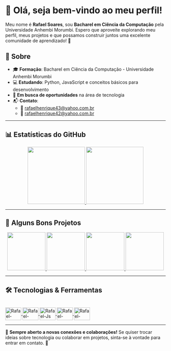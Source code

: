 # 👋 Olá, seja bem-vindo ao meu perfil!

Meu nome é **Rafael Soares**, sou **Bacharel em Ciência da Computação** pela Universidade Anhembi Morumbi. Espero que aproveite explorando meu perfil, meus projetos e que possamos construir juntos uma excelente comunidade de aprendizado! 🚀

## 📌 Sobre

- 🎓 **Formação**: Bacharel em Ciência da Computação - Universidade Anhembi Morumbi
- 💻 **Estudando**: Python, JavaScript e conceitos básicos para desenvolvimento
- 🎯 **Em busca de oportunidades** na área de tecnologia
- 📬 **Contato**:  
  - 📧 rafaelhenrique43@yahoo.com.br  
  - 📧 rafaelhenrique42@yahoo.com.br  
 
---

## 📊 Estatísticas do GitHub
<div align="center">
  <a href="https://github.com/RafaelHGS">
    <img height="180em" src="https://github-readme-stats-sigma-five.vercel.app/api?username=RafaelHGS&show_icons=true&theme=buefy&include_all_commits=true&count_private=true&cache_seconds=1800"/>
    <img height="180em" src="https://github-readme-stats-sigma-five.vercel.app/api/top-langs/?username=RafaelHGS&layout=compact&langs_count=7&theme=buefy&cache_seconds=1800"/>
  </a>
</div>

---

## 🚀 Alguns Bons Projetos
<div align="center">
  <a href="https://github.com/RafaelHGS/A3-Gestor-Financeiro">
    <img height="120em" src="https://github-readme-stats-sigma-five.vercel.app/api/pin/?username=RafaelHGS&repo=A3-Gestor-Financeiro&theme=buefy&cache_seconds=1800"/>
  </a>
  <a href="https://github.com/RafaelHGS/A3-IA">
    <img height="120em" src="https://github-readme-stats-sigma-five.vercel.app/api/pin/?username=RafaelHGS&repo=A3-IA&theme=buefy&cache_seconds=1800"/>
  </a>
  <a href="https://github.com/RafaelHGS/Python-Brasil---Lista-de-Exercicios">
    <img height="120em" src="https://github-readme-stats-sigma-five.vercel.app/api/pin/?username=RafaelHGS&repo=Python-Brasil---Lista-de-Exercicios&theme=buefy&cache_seconds=1800"/>
  </a>
  <a href="https://github.com/RafaelHGS/Cifra-de-Cesar">
    <img height="120em" src="https://github-readme-stats-sigma-five.vercel.app/api/pin/?username=RafaelHGS&repo=Cifra-de-Cesar&theme=buefy&cache_seconds=1800"/>
  </a>
</div>

---

## 🛠️ Tecnologias & Ferramentas
<div style="display: inline_block"><br>
  <a href="https://github.com/RafaelHGS">
    <img align="center" alt="Rafael-Python" height="40" width="50" src="https://cdn.jsdelivr.net/gh/devicons/devicon/icons/python/python-original.svg">
    <img align="center" alt="Rafael-Java" height="40" width="50" src="https://cdn.jsdelivr.net/gh/devicons/devicon/icons/java/java-original.svg">
    <img align="center" alt="Rafael-Js" height="40" width="50" src="https://cdn.jsdelivr.net/gh/devicons/devicon/icons/javascript/javascript-original.svg">
    <img align="center" alt="Rafael-HTML" height="40" width="50" src="https://cdn.jsdelivr.net/gh/devicons/devicon/icons/html5/html5-original-wordmark.svg">
    <img align="center" alt="Rafael-CSS" height="40" width="50" src="https://cdn.jsdelivr.net/gh/devicons/devicon/icons/css3/css3-original-wordmark.svg">
  </a>
</div>

---

🔹 **Sempre aberto a novas conexões e colaborações!** Se quiser trocar ideias sobre tecnologia ou colaborar em projetos, sinta-se à vontade para entrar em contato. 🚀
